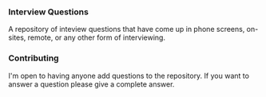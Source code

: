 ### Interview Questions
  A repository of inteview questions that have come up in phone screens, on-sites, remote, or any other form of interviewing.

### Contributing
  I'm open to having anyone add questions to the repository. If you want to answer a question please give a complete answer.


